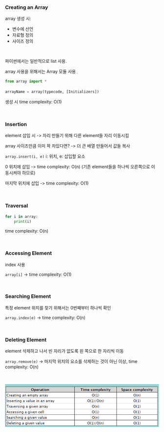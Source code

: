 ### Creating an Array

array 생성 시:
- 변수에 선언
- 자료형 정의
- 사이즈 정의

<br/>

파이썬에서는 일반적으로 list 사용.

array 사용을 위해서는 Array 모듈 사용

```python
from array import *

arrayName = array(typecode, [Initializers])
```
생성 시 time complexity: O(1)

<br/>

### Insertion

element 삽입 시 -> 자리 만들기 위해 다른 element들 자리 이동시킴

array 사이즈만큼 이미 꽉 차있다면? -> 더 큰 배열 만들어서 값들 복사

`array.insert(i, e)` i: 위치, e: 삽입할 요소

0 위치에 삽입 -> time complexity: O(n) (기존 element들을 하나씩 오른쪽으로 이동시켜야 하므로)

마지막 위치에 삽입 -> time complexity: O(1)

<br/>

### Traversal

```python
for i in array:
    print(i)
```
time complexity: O(n)

<br/>

### Accessing Element

index 사용

`array[i]` -> time complexity: O(1)

<br/>

### Searching Element

특정 element 위치를 찾기 위해서는 0번째부터 하나씩 확인

`array.index(e)` -> time complexity: O(n)

<br/>

### Deleting Element

element 삭제하고 나서 빈 자리가 없도록 왼 쪽으로 한 자리씩 이동

`array.remove(e)` -> 마지막 위치의 요소를 삭제하는 것이 아닌 이상, time complexity: O(n)

<br/>
<br/>

<img src = "../../Images/Array_4.PNG">